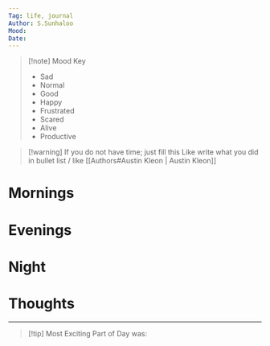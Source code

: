 ```yaml
---
Tag: life, journal
Author: S.Sunhaloo
Mood: 
Date:
---
```


>[!note] Mood Key
>- Sad
>- Normal
>- Good
>- Happy
>- Frustrated
>- Scared
>- Alive
>- Productive

>[!warning] If you do not have time; just fill this
>Like write what you did in bullet list / like [[Authors#Austin Kleon | Austin Kleon]]

# Mornings



# Evenings



# Night



# Thoughts



---
>[!tip] Most Exciting Part of Day was:
>